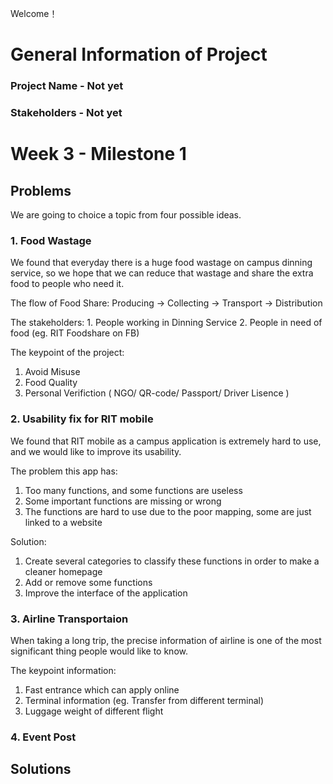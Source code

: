 Welcome！
# General Information of Project
### Project Name - Not yet
### Stakeholders - Not yet

# Week 3 - Milestone 1

## Problems

We are going to choice a topic from four possible ideas.

### 1. Food Wastage

We found that everyday there is a huge food wastage on campus dinning service, so we hope that we can reduce that wastage and share the extra food to people who need it.

The flow of Food Share: Producing -> Collecting -> Transport -> Distribution

The stakeholders: 1. People working in Dinning Service  2. People in need of food (eg. RIT Foodshare on FB)

The keypoint of the project: 
1. Avoid Misuse
2. Food Quality
3. Personal Verifiction ( NGO/ QR-code/ Passport/ Driver Lisence )

### 2. Usability fix for RIT mobile

We found that RIT mobile as a campus application is extremely hard to use, and we would like to improve its usability.

The problem this app has:
1. Too many functions, and some functions are useless
2. Some important functions are missing or wrong
3. The functions are hard to use due to the poor mapping, some are just linked to a website

Solution:
1. Create several categories to classify these functions in order to make a cleaner homepage
2. Add or remove some functions
3. Improve the interface of the application

### 3. Airline Transportaion

When taking a long trip, the precise information of airline is one of the most significant thing people would like to know.

The keypoint information:
1. Fast entrance which can apply online
2. Terminal information (eg. Transfer from different terminal)
3. Luggage weight of different flight

### 4. Event Post



## Solutions
